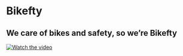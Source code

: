 # Bikefty

## We care of bikes and safety, so we’re **Bikefty**

[![Watch the video](https://img.youtube.com/vi/6pxOY_mKFcI/maxresdefault.jpg)](https://youtu.be/6pxOY_mKFcI)


